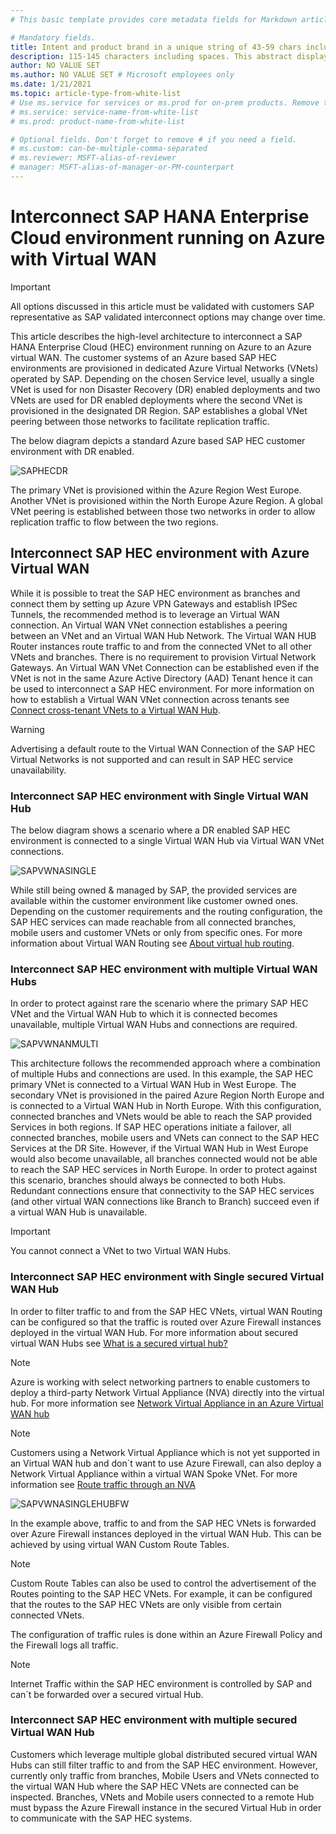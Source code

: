 ```yaml
---
# This basic template provides core metadata fields for Markdown articles on docs.microsoft.com.

# Mandatory fields.
title: Intent and product brand in a unique string of 43-59 chars including spaces. Do not include site identifier (it is auto-generated).
description: 115-145 characters including spaces. This abstract displays in the search result.
author: NO VALUE SET
ms.author: NO VALUE SET # Microsoft employees only
ms.date: 1/21/2021
ms.topic: article-type-from-white-list
# Use ms.service for services or ms.prod for on-prem products. Remove the # before the relevant field.
# ms.service: service-name-from-white-list
# ms.prod: product-name-from-white-list

# Optional fields. Don't forget to remove # if you need a field.
# ms.custom: can-be-multiple-comma-separated
# ms.reviewer: MSFT-alias-of-reviewer
# manager: MSFT-alias-of-manager-or-PM-counterpart
---
```

# Interconnect SAP HANA Enterprise Cloud environment running on Azure with Virtual WAN

> [!IMPORTANT]
> All options discussed in this article must be validated with customers SAP representative as SAP validated interconnect options may change over time. 

This article describes the high-level architecture to interconnect a SAP HANA Enterprise Cloud (HEC) environment running on Azure to an Azure virtual WAN. 
The customer systems of an Azure based SAP HEC environments are provisioned in dedicated Azure Virtual Networks (VNets) operated by SAP. Depending on the chosen Service level, usually a single VNet is used for non Disaster Recovery (DR) enabled deployments and two VNets are used for DR enabled deployments where the second VNet is provisioned in the designated DR Region. SAP establishes a global VNet peering between those networks to facilitate replication traffic.

The below diagram depicts a standard Azure based SAP HEC customer environment with DR enabled.

![SAPHECDR](/SAPHECDR.jpg)

The primary VNet is provisioned within the Azure Region West Europe. Another VNet is provisioned within the North Europe Azure Region. A global VNet peering is established between those two networks in order to allow replication traffic to flow between the two regions. 

## Interconnect SAP HEC environment with Azure Virtual WAN
While it is possible to treat the SAP HEC environment as branches and connect them by setting up Azure VPN Gateways and establish IPSec Tunnels, the recommended method is to leverage an Virtual WAN connection. An Virtual WAN VNet connection establishes a peering between an VNet and an Virtual WAN Hub Network. The Virtual WAN HUB Router instances route traffic to and from the connected VNet to all other VNets and branches. There is no requirement to provision Virtual Network Gateways.
An Virtual WAN VNet Connection can be established even if the VNet is not in the same Azure Active Directory (AAD) Tenant hence it can be used to interconnect a SAP HEC environment.
For more information on how to establish a Virtual WAN VNet connection across tenants see [Connect cross-tenant VNets to a Virtual WAN Hub](https://docs.microsoft.com/en-us/azure/virtual-wan/cross-tenant-vnet).

> [!WARNING]
> Advertising a default route to the Virtual WAN Connection of the SAP HEC Virtual Networks is not supported and can result in SAP HEC service unavailability.

### Interconnect SAP HEC environment with Single Virtual WAN Hub
The below diagram shows a scenario where a DR enabled SAP HEC environment is connected to a single Virtual WAN Hub via Virtual WAN VNet connections. 

![SAPVWNASINGLE](/SAPVWANSINGLEHUB.jpg)

While still being owned & managed by SAP, the provided services are available within the customer environment like customer owned ones. Depending on the customer requirements and the routing configuration, the SAP HEC services can made reachable from  all connected branches, mobile users and customer VNets or only from specific ones.  For more  information about Virtual WAN Routing see [About virtual hub routing](https://docs.microsoft.com/en-us/azure/virtual-wan/about-virtual-hub-routing#:~:text=%20Please%20consider%20the%20following%20when%20configuring%20Virtual,via%20Azure%20Firewall%20is%20currently%20not...%20More).

### Interconnect SAP HEC environment with multiple Virtual WAN Hubs
In order to protect against rare the scenario where the primary SAP HEC VNet and the Virtual WAN Hub to which it is connected becomes unavailable, multiple Virtual WAN Hubs and connections are required. 

![SAPVWNANMULTI](/SAPVWANMULTIHUB.jpg)

This architecture follows the recommended approach where a combination of multiple Hubs and connections are used. In this example, the SAP HEC primary VNet is connected to a Virtual WAN Hub in West Europe. The secondary VNet is provisioned in the paired Azure Region North Europe and is connected to a Virtual WAN Hub in North Europe. With this configuration, connected branches and VNets would be able to reach the SAP provided Services in both regions. If SAP HEC operations initiate a failover, all connected branches, mobile users and VNets can connect to the SAP HEC Services at the DR Site.
However, if the Virtual WAN Hub in West Europe would also become unavailable, all branches connected would not be able to reach the SAP HEC services in North Europe. 
In order to protect against this scenario, branches should always be connected to both Hubs. Redundant connections ensure that connectivity to the SAP HEC services (and other virtual WAN connections like Branch to Branch) succeed even if a virtual WAN Hub is unavailable. 

> [!IMPORTANT]
> You cannot connect a VNet to two Virtual WAN Hubs.

### Interconnect SAP HEC environment with Single secured Virtual WAN Hub

In order to filter traffic to and from the SAP HEC VNets, virtual WAN Routing can be configured so that the traffic is routed over Azure Firewall instances deployed in the virtual WAN Hub. For more information about secured virtual WAN Hubs see [What is a secured virtual hub?](https://docs.microsoft.com/en-us/azure/firewall-manager/secured-virtual-hub)


> [!NOTE]
> Azure is working with select networking partners to enable customers to deploy a third-party Network Virtual Appliance (NVA) directly into the virtual hub. For more information see [Network Virtual Appliance in an Azure Virtual WAN hub](https://docs.microsoft.com/en-us/azure/virtual-wan/about-nva-hub)

> [!NOTE]
> Customers using a Network Virtual Appliance which is not yet supported in an Virtual WAN hub and don´t want to use Azure Firewall, can also deploy a Network Virtual Appliance within a virtual WAN Spoke VNet. For more information see [Route traffic through an NVA](https://docs.microsoft.com/en-us/azure/virtual-wan/scenario-route-through-nva)

![SAPVWNASINGLEHUBFW](/SAPVWANSINGLEHUBFW.jpg)


In the example above, traffic to and from the SAP HEC VNets is forwarded over Azure Firewall instances deployed in the virtual WAN Hub. This can be achieved by using virtual WAN Custom Route Tables. 

> [!NOTE]
> Custom Route Tables can also be used to control the advertisement of the Routes pointing to the SAP HEC VNets. For example, it can be configured that the routes to the SAP HEC VNets are only visible from certain connected VNets. 

The configuration of traffic rules is done within an Azure Firewall Policy and the Firewall logs all traffic. 


> [!NOTE]
> Internet Traffic within the SAP HEC environment is controlled by SAP and can´t be forwarded over a secured virtual Hub. 

### Interconnect SAP HEC environment with multiple secured Virtual WAN Hub

Customers which leverage multiple global distributed secured virtual WAN Hubs can still filter traffic to and from the SAP HEC environment. However, currently only traffic from branches, Mobile Users and VNets connected to the virtual WAN Hub where the SAP HEC VNets are connected can be inspected. Branches, VNets and Mobile users connected to a remote Hub must bypass the Azure Firewall instance in the secured Virtual Hub in order to communicate with the SAP HEC systems.


